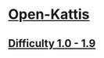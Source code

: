 # [Open-Kattis](https://open.kattis.com)<a name="Open-Kattis"></a>

## [Difficulty 1.0 - 1.9](https://github.com/neroAzsy12/Open-Kattis-1.0-1.9)<a name="Difficulty 1.0 - 1.9"></a>
